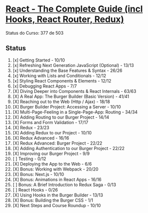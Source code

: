 # [React - The Complete Guide (incl Hooks, React Router, Redux)](https://www.udemy.com/react-the-complete-guide-incl-redux/)

Status do Curso: 377 de 503

## Status

1. [x] Getting Started - 10/10
2. [x] Refreshing Next Generation JavaScript (Optional) - 13/13
3. [x] Understanding the Base Features & Syntax - 26/26
4. [x] Working with Lists and Conditionals - 12/12
5. [x] Styling React Components & Elements - 12/12
6. [x] Debugging React Apps - 7/7
7. [X] Diving Deeper into Components & React Internals - 63/63
8. [X] A Real App: The Burger Builder (Basic Version) - 41/41
9. [X] Reaching out to the Web (Http / Ajax) - 18/18
10. [X] Burger Builder Project: Accessing a Server - 10/10
11. [X] Multi-Page-Feeling in a Single-Page-App: Routing - 34/34
12. [X] Adding Routing to our Burger Project - 14/14
13. [X] Forms and Form Validation - 17/17
14. [X] Redux - 23/23
15. [X] Adding Redux to our Project - 10/10
16. [X] Redux Advanced - 16/16
17. [X] Redux Advanced: Burger Project - 22/22
18. [X] Adding Authentication to our Burger Project - 22/22
19. [X] Improving our Burger Project - 9/9
20. [ ] Testing - 0/12
21. [X] Deploying the App to the Web - 6/6
22. [X] Bonus: Working with Webpack - 20/20
23. [X] Bonus: Next.js - 10/10
24. [X] Bonus: Animations in React Apps - 16/16
25. [ ] Bonus: A Brief Introduction to Redux Saga - 0/13
26. [ ] React Hooks - 0/26
27. [X] Using Hooks in the Burger Builder - 13/13
28. [X] Bonus: Building the Burger CSS - 1/1
29. [X] Next Steps and Course Roundup - 10/10